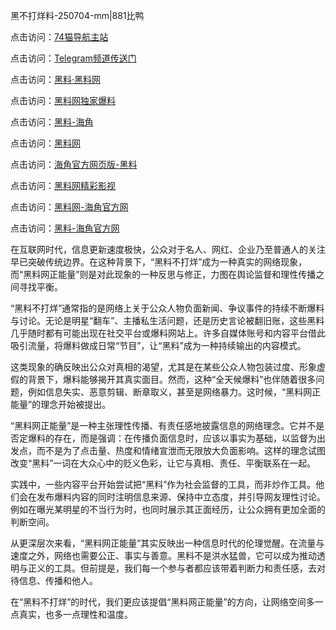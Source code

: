黑不打烊料-250704-mm|881比鸭

点击访问：<a href="https://74mao.com/">74猫导航主站</a>

点击访问：<a href="https://74mao.com/">Telegram频道传送门</a>

点击访问：<a href="https://heiliaolvzlu3.pages.dev">黑料·黑料网</a>

点击访问：<a href="https://heiliaoyvnrda.pages.dev">黑料网独家爆料</a>

点击访问：<a href="https://gdas.pages.dev/">黑料-海角</a>

点击访问：<a href="https://fge-7ja.pages.dev/">黑料网</a>

点击访问：<a href="https://haef.pages.dev/">海角官方网页版-黑料</a>

点击访问：<a href="https://tyer.pages.dev/">黑料网精彩影视</a>

点击访问：<a href="https://sdbsd.pages.dev/">黑料网-海角官方网</a>

点击访问：<a href="https://gbs-3wd.pages.dev/">黑料-海角官方网</a>

在互联网时代，信息更新速度极快，公众对于名人、网红、企业乃至普通人的关注早已突破传统边界。在这种背景下，“黑料不打烊”成为一种真实的网络现象，而“黑料网正能量”则是对此现象的一种反思与修正，力图在舆论监督和理性传播之间寻找平衡。

“黑料不打烊”通常指的是网络上关于公众人物负面新闻、争议事件的持续不断爆料与讨论。无论是明星“翻车”、主播私生活问题，还是历史言论被翻旧账，这些黑料几乎随时都有可能出现在社交平台或爆料网站上。许多自媒体账号和内容平台借此吸引流量，将爆料做成日常“节目”，让“黑料”成为一种持续输出的内容模式。

这类现象的确反映出公众对真相的渴望，尤其是在某些公众人物包装过度、形象虚假的背景下，爆料能够揭开其真实面目。然而，这种“全天候爆料”也伴随着很多问题，例如信息失实、恶意剪辑、断章取义，甚至是网络暴力。这时候，“黑料网正能量”的理念开始被提出。

“黑料网正能量”是一种主张理性传播、有责任感地披露信息的网络理念。它并不是否定爆料的存在，而是强调：在传播负面信息时，应该以事实为基础，以监督为出发点，而不是为了点击量、热度和情绪宣泄而无限放大负面影响。这样的理念试图改变“黑料”一词在大众心中的贬义色彩，让它与真相、责任、平衡联系在一起。

实践中，一些内容平台开始尝试把“黑料”作为社会监督的工具，而非炒作工具。他们会在发布爆料内容的同时注明信息来源、保持中立态度，并引导网友理性讨论。例如在曝光某明星的不当行为时，也同时展示其正面经历，让公众拥有更加全面的判断空间。

从更深层次来看，“黑料网正能量”其实反映出一种信息时代的伦理觉醒。在流量与速度之外，网络也需要公正、事实与善意。黑料不是洪水猛兽，它可以成为推动透明与正义的工具。但前提是，我们每一个参与者都应该带着判断力和责任感，去对待信息、传播和他人。

在“黑料不打烊”的时代，我们更应该提倡“黑料网正能量”的方向，让网络空间多一点真实，也多一点理性和温度。

